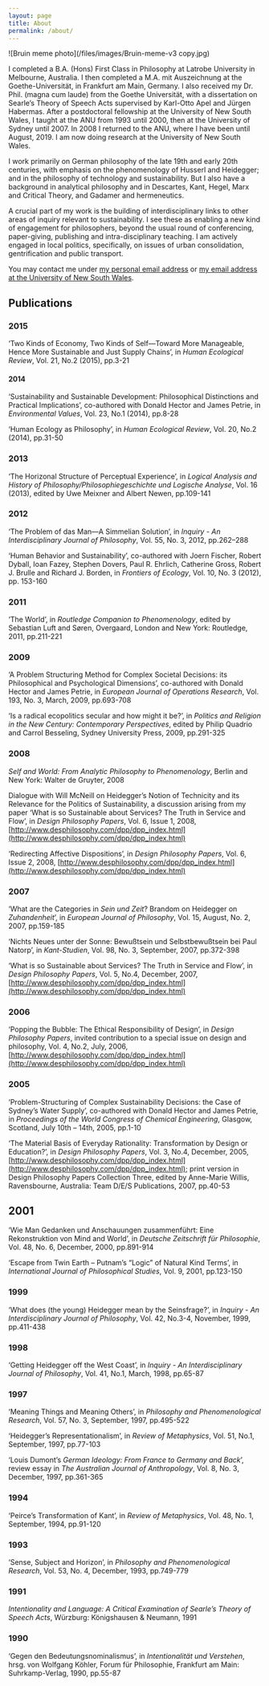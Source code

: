 ```yaml
---
layout: page
title: About
permalink: /about/
---
```


![Bruin meme photo](/files/images/Bruin-meme-v3 copy.jpg)

I completed a B.A. (Hons) First Class in Philosophy at Latrobe University in Melbourne, Australia. I then completed a M.A. mit Auszeichnung at the Goethe-Universität, in Frankfurt am Main, Germany. I also received my Dr. Phil. (magna cum laude) from the Goethe Universität, with a dissertation on Searle’s Theory of Speech Acts supervised by Karl-Otto Apel and Jürgen Habermas. After a postdoctoral fellowship at the University of New South Wales, I taught at the ANU from 1993 until 2000, then at the University of Sydney until 2007. In 2008 I returned to the ANU, where I have been until August, 2019. I am now doing research at the University of New South Wales.

I work primarily on German philosophy of the late 19th and early 20th centuries, with emphasis on the phenomenology of Husserl and Heidegger; and in the philosophy of technology and sustainability. But I also have a background in analytical philosophy and in Descartes, Kant, Hegel, Marx and Critical Theory, and Gadamer and hermeneutics.

A crucial part of my work is the building of interdisciplinary links to other areas of inquiry relevant to sustainability. I see these as enabling a new kind of engagement for philosophers, beyond the usual round of conferencing, paper-giving, publishing and intra-disciplinary teaching. I am actively engaged in local politics, specifically, on issues of urban consolidation, gentrification and public transport.

You may contact me under [my personal email address](mailto:carleton.christensen@gmail.com) or [my email address at the University of New South Wales](mailto:z9000290@ad.unsw.edu.au).

## Publications

### 2015

‘Two Kinds of Economy, Two Kinds of Self—Toward More Manageable, Hence More Sustainable and Just Supply Chains’, in _Human Ecological Review_, Vol. 21, No.2 (2015), pp.3-21

#### 2014

‘Sustainability and Sustainable Development: Philosophical Distinctions and Practical Implications’, co-authored with Donald Hector and James Petrie, in _Environmental Values_, Vol. 23, No.1 (2014), pp.8-28

‘Human Ecology as Philosophy’, in _Human Ecological Review_, Vol. 20, No.2 (2014), pp.31-50

### 2013

‘The Horizonal Structure of Perceptual Experience’, in _Logical Analysis and History of Philosophy/Philosophiegeschichte und Logische Analyse_, Vol. 16 (2013), edited by Uwe Meixner and Albert Newen, pp.109-141

### 2012

‘The Problem of das Man—A Simmelian Solution’, in _Inquiry - An Interdisciplinary Journal of Philosophy_, Vol. 55, No. 3, 2012, pp.262–288

‘Human Behavior and Sustainability’, co-authored with Joern Fischer, Robert Dyball, Ioan Fazey, Stephen Dovers, Paul R. Ehrlich, Catherine Gross, Robert J. Brulle and Richard J. Borden, in _Frontiers of Ecology_, Vol. 10, No. 3 (2012), pp. 153-160

### 2011

‘The World’, in _Routledge Companion to Phenomenology_, edited by Sebastian Luft and Søren, Overgaard, London and New York: Routledge, 2011, pp.211-221

### 2009

‘A Problem Structuring Method for Complex Societal Decisions: its Philosophical and Psychological Dimensions’, co-authored with Donald Hector and James Petrie, in _European Journal of Operations Research_, Vol. 193, No. 3, March, 2009, pp.693-708

‘Is a radical ecopolitics secular and how might it be?’, in _Politics and Religion in the New Century: Contemporary Perspectives_, edited by Philip Quadrio and Carrol Besseling, Sydney University Press, 2009, pp.291-325

### 2008

_Self and World: From Analytic Philosophy to Phenomenology_, Berlin and New York: Walter de Gruyter, 2008

Dialogue with Will McNeill on Heidegger’s Notion of Technicity and its Relevance for the Politics of Sustainability, a discussion arising from my paper ‘What is so Sustainable about Services? The Truth in Service and Flow’, in _Design Philosophy Papers_, Vol. 6, Issue 1, 2008, [http://www.desphilosophy.com/dpp/dpp_index.html](http://www.desphilosophy.com/dpp/dpp_index.html)

‘Redirecting Affective Dispositions’, in _Design Philosophy Papers_, Vol. 6, Issue 2, 2008, [http://www.desphilosophy.com/dpp/dpp_index.html](http://www.desphilosophy.com/dpp/dpp_index.html)

### 2007

‘What are the Categories in _Sein und Zeit_? Brandom on Heidegger on _Zuhandenheit_’, in _European Journal of Philosophy_, Vol. 15, August, No. 2, 2007, pp.159-185

‘Nichts Neues unter der Sonne: Bewußtsein und Selbstbewußtsein bei Paul Natorp’, in _Kant-Studien_, Vol. 98, No. 3, September, 2007, pp.372-398

‘What is so Sustainable about Services? The Truth in Service and Flow’, in _Design Philosophy Papers_, Vol. 5, No.4, December, 2007, [http://www.desphilosophy.com/dpp/dpp_index.html](http://www.desphilosophy.com/dpp/dpp_index.html)

### 2006

‘Popping the Bubble: The Ethical Responsibility of Design’, in _Design Philosophy Papers_, invited contribution to a special issue on design and philosophy, Vol. 4, No.2, July, 2006, [http://www.desphilosophy.com/dpp/dpp_index.html](http://www.desphilosophy.com/dpp/dpp_index.html)

### 2005

‘Problem-Structuring of Complex Sustainability Decisions: the Case of Sydney’s Water Supply’, co-authored with Donald Hector and James Petrie, in _Proceedings of the World Congress of Chemical Engineering_, Glasgow, Scotland, July 10th – 14th, 2005, pp.1-10

‘The Material Basis of Everyday Rationality: Transformation by Design or Education?’, in _Design Philosophy Papers_, Vol. 3, No.4, December, 2005, [http://www.desphilosophy.com/dpp/dpp_index.html](http://www.desphilosophy.com/dpp/dpp_index.html); print version in Design Philosophy Papers Collection Three, edited by Anne-Marie Willis, Ravensbourne, Australia: Team D/E/S Publications, 2007, pp.40-53

## 2001

‘Wie Man Gedanken und Anschauungen zusammenführt: Eine Rekonstruktion von Mind and World’, in _Deutsche Zeitschrift für Philosophie_, Vol. 48, No. 6, December, 2000, pp.891-914

‘Escape from Twin Earth – Putnam’s “Logic” of Natural Kind Terms’, in _International Journal of Philosophical Studies_, Vol. 9, 2001, pp.123-150

### 1999

‘What does (the young) Heidegger mean by the Seinsfrage?’, in _Inquiry - An Interdisciplinary Journal of Philosophy_, Vol. 42, No.3-4, November, 1999, pp.411-438

### 1998

‘Getting Heidegger off the West Coast’, in _Inquiry - An Interdisciplinary Journal of Philosophy_, Vol. 41, No.1, March, 1998, pp.65-87

### 1997

‘Meaning Things and Meaning Others’, in _Philosophy and Phenomenological Research_, Vol. 57, No. 3, September, 1997, pp.495-522

‘Heidegger’s Representationalism’, in _Review of Metaphysics_, Vol. 51, No.1, September, 1997, pp.77-103

‘Louis Dumont’s _German Ideology: From France to Germany and Back_’, review essay in _The Australian Journal of Anthropology_, Vol. 8, No. 3, December, 1997, pp.361-365

### 1994

‘Peirce’s Transformation of Kant’, in _Review of Metaphysics_, Vol. 48, No. 1, September, 1994, pp.91-120

### 1993

‘Sense, Subject and Horizon’, in _Philosophy and Phenomenological Research_, Vol. 53, No. 4, December, 1993, pp.749-779

### 1991

_Intentionality and Language: A Critical Examination of Searle’s Theory of Speech Acts_, Würzburg: Königshausen & Neumann, 1991

### 1990

‘Gegen den Bedeutungsnominalismus’, in _Intentionalität und Verstehen_, hrsg. von Wolfgang Köhler, Forum für Philosophie, Frankfurt am Main: Suhrkamp-Verlag, 1990, pp.55-87
